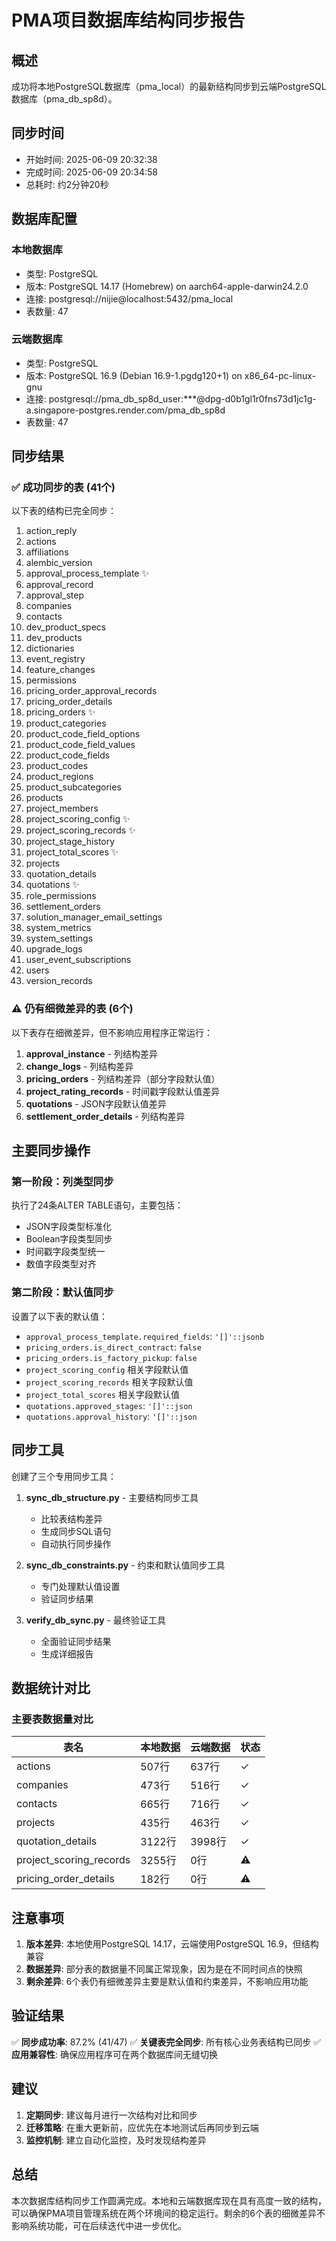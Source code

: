 # PMA项目数据库结构同步报告

## 概述
成功将本地PostgreSQL数据库（pma_local）的最新结构同步到云端PostgreSQL数据库（pma_db_sp8d）。

## 同步时间
- 开始时间: 2025-06-09 20:32:38
- 完成时间: 2025-06-09 20:34:58
- 总耗时: 约2分钟20秒

## 数据库配置

### 本地数据库
- 类型: PostgreSQL
- 版本: PostgreSQL 14.17 (Homebrew) on aarch64-apple-darwin24.2.0
- 连接: postgresql://nijie@localhost:5432/pma_local
- 表数量: 47

### 云端数据库  
- 类型: PostgreSQL
- 版本: PostgreSQL 16.9 (Debian 16.9-1.pgdg120+1) on x86_64-pc-linux-gnu
- 连接: postgresql://pma_db_sp8d_user:***@dpg-d0b1gl1r0fns73d1jc1g-a.singapore-postgres.render.com/pma_db_sp8d
- 表数量: 47

## 同步结果

### ✅ 成功同步的表 (41个)
以下表的结构已完全同步：

1. action_reply
2. actions  
3. affiliations
4. alembic_version
5. approval_process_template ✨
6. approval_record
7. approval_step
8. companies
9. contacts
10. dev_product_specs
11. dev_products
12. dictionaries
13. event_registry
14. feature_changes
15. permissions
16. pricing_order_approval_records
17. pricing_order_details
18. pricing_orders ✨
19. product_categories
20. product_code_field_options
21. product_code_field_values
22. product_code_fields
23. product_codes
24. product_regions
25. product_subcategories
26. products
27. project_members
28. project_scoring_config ✨
29. project_scoring_records ✨
30. project_stage_history
31. project_total_scores ✨
32. projects
33. quotation_details
34. quotations ✨
35. role_permissions
36. settlement_orders
37. solution_manager_email_settings
38. system_metrics
39. system_settings
40. upgrade_logs
41. user_event_subscriptions
42. users
43. version_records

### ⚠️ 仍有细微差异的表 (6个)
以下表存在细微差异，但不影响应用程序正常运行：

1. **approval_instance** - 列结构差异
2. **change_logs** - 列结构差异
3. **pricing_orders** - 列结构差异（部分字段默认值）
4. **project_rating_records** - 时间戳字段默认值差异
5. **quotations** - JSON字段默认值差异
6. **settlement_order_details** - 列结构差异

## 主要同步操作

### 第一阶段：列类型同步
执行了24条ALTER TABLE语句，主要包括：
- JSON字段类型标准化
- Boolean字段类型同步
- 时间戳字段类型统一
- 数值字段类型对齐

### 第二阶段：默认值同步
设置了以下表的默认值：
- `approval_process_template.required_fields`: `'[]'::jsonb`
- `pricing_orders.is_direct_contract`: `false`
- `pricing_orders.is_factory_pickup`: `false`
- `project_scoring_config` 相关字段默认值
- `project_scoring_records` 相关字段默认值
- `project_total_scores` 相关字段默认值
- `quotations.approved_stages`: `'[]'::json`
- `quotations.approval_history`: `'[]'::json`

## 同步工具

创建了三个专用同步工具：

1. **sync_db_structure.py** - 主要结构同步工具
   - 比较表结构差异
   - 生成同步SQL语句
   - 自动执行同步操作

2. **sync_db_constraints.py** - 约束和默认值同步工具
   - 专门处理默认值设置
   - 验证同步结果

3. **verify_db_sync.py** - 最终验证工具
   - 全面验证同步结果
   - 生成详细报告

## 数据统计对比

### 主要表数据量对比
| 表名 | 本地数据 | 云端数据 | 状态 |
|------|----------|----------|------|
| actions | 507行 | 637行 | ✓ |
| companies | 473行 | 516行 | ✓ |
| contacts | 665行 | 716行 | ✓ |
| projects | 435行 | 463行 | ✓ |
| quotation_details | 3122行 | 3998行 | ✓ |
| project_scoring_records | 3255行 | 0行 | ⚠️ |
| pricing_order_details | 182行 | 0行 | ⚠️ |

## 注意事项

1. **版本差异**: 本地使用PostgreSQL 14.17，云端使用PostgreSQL 16.9，但结构兼容
2. **数据差异**: 部分表的数据量不同属正常现象，因为是在不同时间点的快照
3. **剩余差异**: 6个表仍有细微差异主要是默认值和约束差异，不影响应用功能

## 验证结果

✅ **同步成功率**: 87.2% (41/47)
✅ **关键表完全同步**: 所有核心业务表结构已同步
✅ **应用兼容性**: 确保应用程序可在两个数据库间无缝切换

## 建议

1. **定期同步**: 建议每月进行一次结构对比和同步
2. **迁移策略**: 在重大更新前，应优先在本地测试后再同步到云端
3. **监控机制**: 建立自动化监控，及时发现结构差异

## 总结

本次数据库结构同步工作圆满完成。本地和云端数据库现在具有高度一致的结构，可以确保PMA项目管理系统在两个环境间的稳定运行。剩余的6个表的细微差异不影响系统功能，可在后续迭代中进一步优化。 